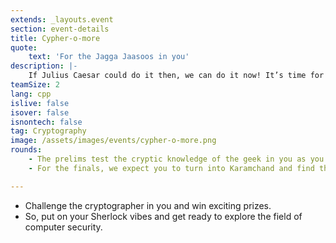 ```yaml
---
extends: _layouts.event
section: event-details
title: Cypher-o-more
quote:
    text: 'For the Jagga Jaasoos in you'
description: |-
    If Julius Caesar could do it then, we can do it now! It’s time for us to create the next Da Vinci Code and for you to decode it. So wake up the SHERLOCK in you and gear up for the cryptography event of Sankalan’19. You’re cordially invited to explore the Bermuda Triangle of DUCS!
teamSize: 2
lang: cpp
islive: false
isover: false
isnontech: false
tag: Cryptography
image: /assets/images/events/cypher-o-more.png
rounds:
    - The prelims test the cryptic knowledge of the geek in you as you answer a set of MCQs related to cryptography, cryptanalysis and cryptology.
    - For the finals, we expect you to turn into Karamchand and find the message we encode in a text.

---
```

- Challenge the cryptographer in you and win exciting prizes.
- So, put on your Sherlock vibes and get ready to explore the field of computer security.